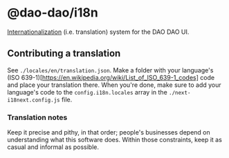 # @dao-dao/i18n

[Internationalization](https://www.w3.org/standards/webdesign/i18n) (i.e.
translation) system for the DAO DAO UI.

## Contributing a translation

See `./locales/en/translation.json`. Make a folder with your language's (ISO 639-1)[https://en.wikipedia.org/wiki/List_of_ISO_639-1_codes] code and place your translation there. When you're done, make sure to add your language's code to the `config.i18n.locales` array in the `./next-i18next.config.js` file.

### Translation notes

Keep it precise and pithy, in that order; people's businesses depend on understanding what this software does. Within those constraints, keep it as casual and informal as possible.

